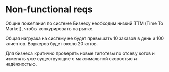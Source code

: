 # Non-functional reqs

Общие пожелания по системе
Бизнесу необходим низкий ТТМ (Time To Market), чтобы конкурировать на рынке.

Общая нагрузка на систему не будет превышать 10 заказов в день и 100 клиентов. Воркеров будет около 20 котов.

Для бизнеса критично проверять новые гипотезы по отсеву котов и изменять уже существующие с максимальной скоростью и надёжностью.
